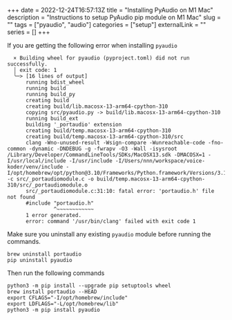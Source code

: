 +++
date = 2022-12-24T16:57:13Z
title = "Installing PyAudio on M1 Mac"
description = "Instructions to setup PyAudio pip module on M1 Mac"
slug = "" 
tags = ["pyaudio", "audio"]
categories = ["setup"]
externalLink = ""
series = []
+++

If you are getting the following error when installing `pyaudio`

```shell
  × Building wheel for pyaudio (pyproject.toml) did not run successfully.
  │ exit code: 1
  ╰─> [16 lines of output]
      running bdist_wheel
      running build
      running build_py
      creating build
      creating build/lib.macosx-13-arm64-cpython-310
      copying src/pyaudio.py -> build/lib.macosx-13-arm64-cpython-310
      running build_ext
      building '_portaudio' extension
      creating build/temp.macosx-13-arm64-cpython-310
      creating build/temp.macosx-13-arm64-cpython-310/src
      clang -Wno-unused-result -Wsign-compare -Wunreachable-code -fno-common -dynamic -DNDEBUG -g -fwrapv -O3 -Wall -isysroot /Library/Developer/CommandLineTools/SDKs/MacOSX13.sdk -DMACOSX=1 -I/usr/local/include -I/usr/include -I/Users/nnn/workspace/voice-koder/venv/include -I/opt/homebrew/opt/python@3.10/Frameworks/Python.framework/Versions/3.10/include/python3.10 -c src/_portaudiomodule.c -o build/temp.macosx-13-arm64-cpython-310/src/_portaudiomodule.o
      src/_portaudiomodule.c:31:10: fatal error: 'portaudio.h' file not found
      #include "portaudio.h"
               ^~~~~~~~~~~~~
      1 error generated.
      error: command '/usr/bin/clang' failed with exit code 1
```

Make sure you uninstall any existing `pyaudio` module before running the commands.

```shell
brew uninstall portaudio
pip uninstall pyaudio
```

Then run the following commands

```shell
python3 -m pip install --upgrade pip setuptools wheel
brew install portaudio --HEAD
export CFLAGS="-I/opt/homebrew/include"
export LDFLAGS="-L/opt/homebrew/lib"
python3 -m pip install pyaudio
```
